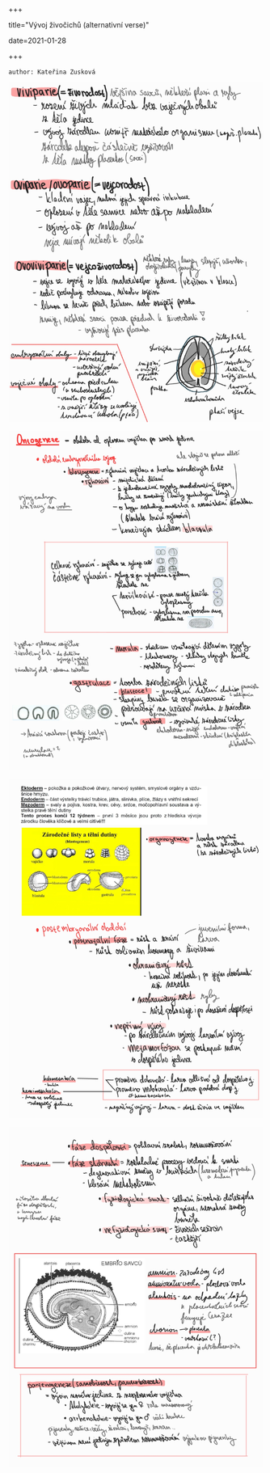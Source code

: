 +++

title="Vývoj živočichů (alternativní verse)"

date=2021-01-28

+++

```
author: Kateřina Zusková
```



![](https://github.com/cervthecoder/github_images/blob/master/Vyvoj_zivocichu_210128_091601_1.jpg?raw=true)

![](https://github.com/cervthecoder/github_images/blob/master/Vyvoj_zivocichu_210128_091601_2.jpg?raw=true)

![](https://github.com/cervthecoder/github_images/blob/master/Vyvoj_zivocichu_210128_091601_3.jpg?raw=true)

![](https://github.com/cervthecoder/github_images/blob/master/vyvoj_zivocivhu_partogenxe.jpg?raw=true)







